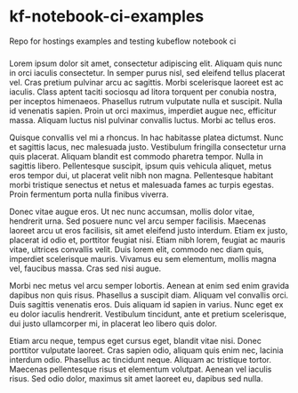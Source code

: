 # kf-notebook-ci-examples
Repo for hostings examples and testing kubeflow notebook ci

####
###
Lorem ipsum dolor sit amet, consectetur adipiscing elit. Aliquam quis nunc in orci iaculis consectetur. In semper purus nisl, sed eleifend tellus placerat vel. Cras pretium pulvinar arcu ac sagittis. Morbi scelerisque laoreet est ac iaculis. Class aptent taciti sociosqu ad litora torquent per conubia nostra, per inceptos himenaeos. Phasellus rutrum vulputate nulla et suscipit. Nulla id venenatis sapien. Proin ut orci maximus, imperdiet augue nec, efficitur massa. Aliquam luctus nisl pulvinar convallis luctus. Morbi ac tellus eros.

Quisque convallis vel mi a rhoncus. In hac habitasse platea dictumst. Nunc et sagittis lacus, nec malesuada justo. Vestibulum fringilla consectetur urna quis placerat. Aliquam blandit est commodo pharetra tempor. Nulla in sagittis libero. Pellentesque suscipit, ipsum quis vehicula aliquet, metus eros tempor dui, ut placerat velit nibh non magna. Pellentesque habitant morbi tristique senectus et netus et malesuada fames ac turpis egestas. Proin fermentum porta nulla finibus viverra.

Donec vitae augue eros. Ut nec nunc accumsan, mollis dolor vitae, hendrerit urna. Sed posuere nunc vel arcu semper facilisis. Maecenas laoreet arcu ut eros facilisis, sit amet eleifend justo interdum. Etiam ex justo, placerat id odio et, porttitor feugiat nisi. Etiam nibh lorem, feugiat ac mauris vitae, ultrices convallis velit. Duis lorem elit, commodo nec diam quis, imperdiet scelerisque mauris. Vivamus eu sem elementum, mollis magna vel, faucibus massa. Cras sed nisi augue.

Morbi nec metus vel arcu semper lobortis. Aenean at enim sed enim gravida dapibus non quis risus. Phasellus a suscipit diam. Aliquam vel convallis orci. Duis sagittis venenatis eros. Duis aliquam id sapien in varius. Nunc eget ex eu dolor iaculis hendrerit. Vestibulum tincidunt, ante et pretium scelerisque, dui justo ullamcorper mi, in placerat leo libero quis dolor.

Etiam arcu neque, tempus eget cursus eget, blandit vitae nisi. Donec porttitor vulputate laoreet. Cras sapien odio, aliquam quis enim nec, lacinia interdum odio. Phasellus ac tincidunt neque. Aliquam ac tristique tortor. Maecenas pellentesque risus et elementum volutpat. Aenean vel iaculis risus. Sed odio dolor, maximus sit amet laoreet eu, dapibus sed nulla.
